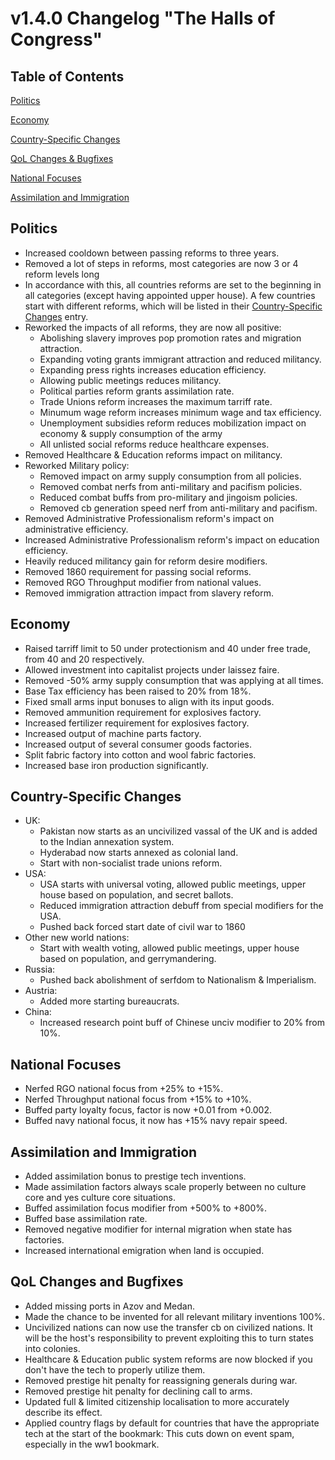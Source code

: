 # v1.4.0 Changelog "The Halls of Congress"
## Table of Contents 

[Politics](#politics)

[Economy](#economy)

[Country-Specific Changes](#country-specific-changes)

[QoL Changes & Bugfixes](#qol-changes-and-bugfixes)

[National Focuses](#national-focuses)

[Assimilation and Immigration](#assimilation-and-immigration)

## Politics
- Increased cooldown between passing reforms to three years.
- Removed a lot of steps in reforms, most categories are now 3 or 4 reform levels long
- In accordance with this, all countries reforms are set to the beginning in all categories (except having appointed upper house). A few countries start with different reforms, which will be listed in their [Country-Specific Changes](#country-specific-changes) entry.
- Reworked the impacts of all reforms, they are now all positive:
    - Abolishing slavery improves pop promotion rates and migration attraction.
    - Expanding voting grants immigrant attraction and reduced militancy.
    - Expanding press rights increases education efficiency.
    - Allowing public meetings reduces militancy.
    - Political parties reform grants assimilation rate.
    - Trade Unions reform increases the maximum tarriff rate.
    - Minumum wage reform increases minimum wage and tax efficiency.
    - Unemployment subsidies reform reduces mobilization impact on economy & supply consumption of the army
    - All unlisted social reforms reduce healthcare expenses.
- Removed Healthcare & Education reforms impact on militancy.
- Reworked Military policy:
    - Removed impact on army supply consumption from all policies.
    - Removed combat nerfs from anti-military and pacifism policies.
    - Reduced combat buffs from pro-military and jingoism policies.
    - Removed cb generation speed nerf from anti-military and pacifism.
- Removed Administrative Professionalism reform's impact on administrative efficiency.
- Increased Administrative Professionalism reform's impact on education efficiency.
- Heavily reduced militancy gain for reform desire modifiers.
- Removed 1860 requirement for passing social reforms.
- Removed RGO Throughput modifier from national values.
- Removed immigration attraction impact from slavery reform.

## Economy
- Raised tarriff limit to 50 under protectionism and 40 under free trade, from 40 and 20 respectively.
- Allowed investment into capitalist projects under laissez faire.
- Removed -50% army supply consumption that was applying at all times.
- Base Tax efficiency has been raised to 20% from 18%.
- Fixed small arms input bonuses to align with its input goods.
- Removed ammunition requirement for explosives factory.
- Increased fertilizer requirement for explosives factory.
- Increased output of machine parts factory.
- Increased output of several consumer goods factories.
- Split fabric factory into cotton and wool fabric factories.
- Increased base iron production significantly.

## Country-Specific Changes
- UK:
    - Pakistan now starts as an uncivilized vassal of the UK and is added to the Indian annexation system.
    - Hyderabad now starts annexed as colonial land.
    - Start with non-socialist trade unions reform.
- USA:
    - USA starts with universal voting, allowed public meetings, upper house based on population, and secret ballots.
    - Reduced immigration attraction debuff from special modifiers for the USA.
    - Pushed back forced start date of civil war to 1860
- Other new world nations:
    - Start with wealth voting, allowed public meetings, upper house based on population, and gerrymandering.
- Russia:
    - Pushed back abolishment of serfdom to Nationalism & Imperialism.
- Austria:
    - Added more starting bureaucrats.
- China:
    - Increased research point buff of Chinese unciv modifier to 20% from 10%.

## National Focuses
- Nerfed RGO national focus from +25% to +15%.
- Nerfed Throughput national focus from +15% to +10%.
- Buffed party loyalty focus, factor is now +0.01 from +0.002.
- Buffed navy national focus, it now has +15% navy repair speed.

## Assimilation and Immigration
- Added assimilation bonus to prestige tech inventions.
- Made assimilation factors always scale properly between no culture core and yes culture core situations.
- Buffed assimilation focus modifier from +500% to +800%.
- Buffed base assimilation rate.
- Removed negative modifier for internal migration when state has factories.
- Increased international emigration when land is occupied.

## QoL Changes and Bugfixes
- Added missing ports in Azov and Medan.
- Made the chance to be invented for all relevant military inventions 100%.
- Uncivilized nations can now use the transfer cb on civilized nations. It will be the host's responsibility to prevent exploiting this to turn states into colonies.
- Healthcare & Education public system reforms are now blocked if you don't have the tech to properly utilize them.    
- Removed prestige hit penalty for reassigning generals during war.
- Removed prestige hit penalty for declining call to arms.
- Updated full & limited citizenship localisation to more accurately describe its effect.
- Applied country flags by default for countries that have the appropriate tech at the start of the bookmark: This cuts down on event spam, especially in the ww1 bookmark.
